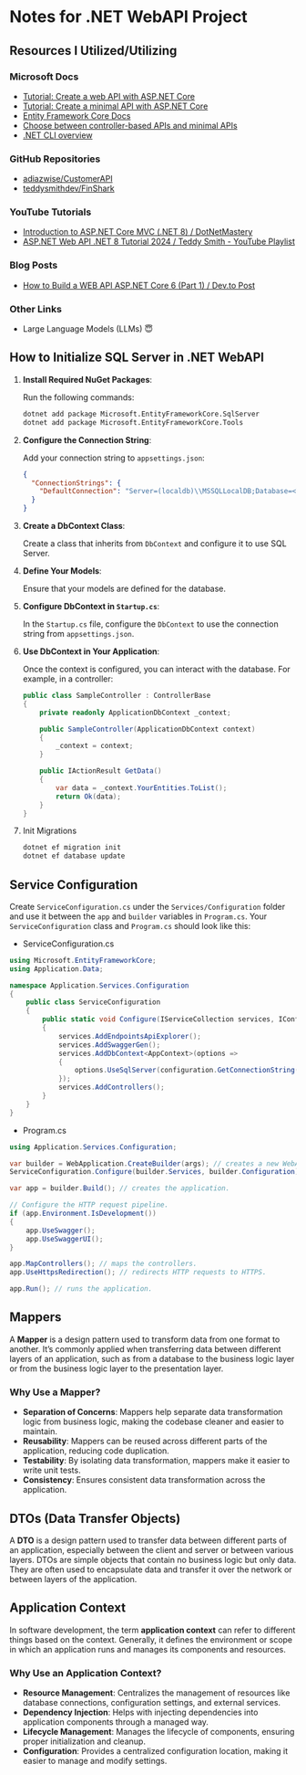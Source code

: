 # Notes for .NET WebAPI Project

## Resources I Utilized/Utilizing

### Microsoft Docs

- [Tutorial: Create a web API with ASP.NET Core](https://learn.microsoft.com/en-us/aspnet/core/tutorials/first-web-api?view=aspnetcore-8.0&tabs=visual-studio)
- [Tutorial: Create a minimal API with ASP.NET Core](https://learn.microsoft.com/en-us/aspnet/core/tutorials/min-web-api?view=aspnetcore-8.0&tabs=visual-studio-code)
- [Entity Framework Core Docs](https://learn.microsoft.com/en-us/ef/core/)
- [Choose between controller-based APIs and minimal APIs](https://learn.microsoft.com/en-us/aspnet/core/fundamentals/apis?view=aspnetcore-8.0)
- [.NET CLI overview](https://learn.microsoft.com/en-us/dotnet/core/tools/)

### GitHub Repositories

- [adiazwise/CustomerAPI](https://github.com/adiazwise/CustomerAPI)
- [teddysmithdev/FinShark](https://github.com/teddysmithdev/FinShark)

### YouTube Tutorials

- [Introduction to ASP.NET Core MVC (.NET 8) / DotNetMastery](https://www.youtube.com/watch?v=AopeJjkcRvU)
- [ASP.NET Web API .NET 8 Tutorial 2024 / Teddy Smith - YouTube Playlist](https://www.youtube.com/playlist?list=PL82C6-O4XrHfrGOCPmKmwTO7M0avXyQKc)

### Blog Posts

- [How to Build a WEB API ASP.NET Core 6 (Part 1) / Dev.to Post](https://dev.to/learnwithandres/how-to-build-a-web-api-aspnet-core-6-2doc)

### Other Links

- Large Language Models (LLMs) 😇

## How to Initialize SQL Server in .NET WebAPI

1. **Install Required NuGet Packages**:

   Run the following commands:

   ```bash
   dotnet add package Microsoft.EntityFrameworkCore.SqlServer
   dotnet add package Microsoft.EntityFrameworkCore.Tools
   ```

2. **Configure the Connection String**:

   Add your connection string to `appsettings.json`:

   ```json
   {
     "ConnectionStrings": {
       "DefaultConnection": "Server=(localdb)\\MSSQLLocalDB;Database=<YourDatabaseName>;Trusted_Connection=True;"
     }
   }
   ```

3. **Create a DbContext Class**:

   Create a class that inherits from `DbContext` and configure it to use SQL Server.

4. **Define Your Models**:

   Ensure that your models are defined for the database.

5. **Configure DbContext in `Startup.cs`**:

   In the `Startup.cs` file, configure the `DbContext` to use the connection string from `appsettings.json`.

6. **Use DbContext in Your Application**:

   Once the context is configured, you can interact with the database. For example, in a controller:

   ```csharp
   public class SampleController : ControllerBase
   {
       private readonly ApplicationDbContext _context;

       public SampleController(ApplicationDbContext context)
       {
           _context = context;
       }

       public IActionResult GetData()
       {
           var data = _context.YourEntities.ToList();
           return Ok(data);
       }
   }
   ```

7. Init Migrations

   ```bash
   dotnet ef migration init
   dotnet ef database update
   ```

## Service Configuration

Create `ServiceConfiguration.cs` under the `Services/Configuration` folder and use it between the `app` and `builder` variables in `Program.cs`. Your `ServiceConfiguration` class and `Program.cs` should look like this:

- ServiceConfiguration.cs

```csharp
using Microsoft.EntityFrameworkCore;
using Application.Data;

namespace Application.Services.Configuration
{
    public class ServiceConfiguration
    {
        public static void Configure(IServiceCollection services, IConfiguration configuration)
        {
            services.AddEndpointsApiExplorer();
            services.AddSwaggerGen();
            services.AddDbContext<AppContext>(options =>
            {
                options.UseSqlServer(configuration.GetConnectionString("DefaultConnection"));
            });
            services.AddControllers();
        }
    }
}

```

- Program.cs

```csharp
using Application.Services.Configuration;

var builder = WebApplication.CreateBuilder(args); // creates a new WebApplication instance.
ServiceConfiguration.Configure(builder.Services, builder.Configuration); // configures services for the application.

var app = builder.Build(); // creates the application.

// Configure the HTTP request pipeline.
if (app.Environment.IsDevelopment())
{
    app.UseSwagger();
    app.UseSwaggerUI();
}

app.MapControllers(); // maps the controllers.
app.UseHttpsRedirection(); // redirects HTTP requests to HTTPS.

app.Run(); // runs the application.
```

## Mappers

A **Mapper** is a design pattern used to transform data from one format to another. It’s commonly applied when transferring data between different layers of an application, such as from a database to the business logic layer or from the business logic layer to the presentation layer.

### Why Use a Mapper?

- **Separation of Concerns**: Mappers help separate data transformation logic from business logic, making the codebase cleaner and easier to maintain.
- **Reusability**: Mappers can be reused across different parts of the application, reducing code duplication.
- **Testability**: By isolating data transformation, mappers make it easier to write unit tests.
- **Consistency**: Ensures consistent data transformation across the application.

## DTOs (Data Transfer Objects)

A **DTO** is a design pattern used to transfer data between different parts of an application, especially between the client and server or between various layers. DTOs are simple objects that contain no business logic but only data. They are often used to encapsulate data and transfer it over the network or between layers of the application.

## Application Context

In software development, the term **application context** can refer to different things based on the context. Generally, it defines the environment or scope in which an application runs and manages its components and resources.

### Why Use an Application Context?

- **Resource Management**: Centralizes the management of resources like database connections, configuration settings, and external services.
- **Dependency Injection**: Helps with injecting dependencies into application components through a managed way.
- **Lifecycle Management**: Manages the lifecycle of components, ensuring proper initialization and cleanup.
- **Configuration**: Provides a centralized configuration location, making it easier to manage and modify settings.
